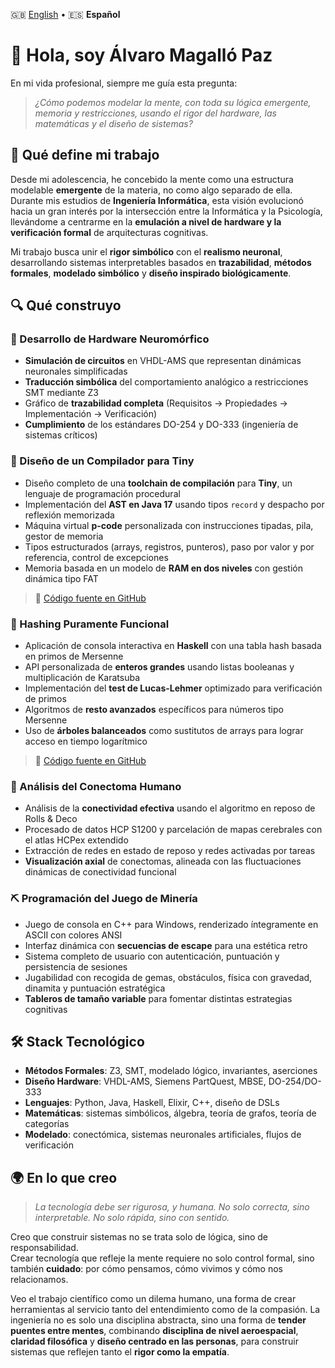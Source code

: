 🇬🇧 [English](./README.md) • 🇪🇸 **Español**

# 👋 Hola, soy Álvaro Magalló Paz

En mi vida profesional, siempre me guía esta pregunta:

> *¿Cómo podemos modelar la mente, con toda su lógica emergente, memoria y restricciones, usando el rigor del hardware, las matemáticas y el diseño de sistemas?*

## 🧠 Qué define mi trabajo

Desde mi adolescencia, he concebido la mente como una estructura modelable **emergente** de la materia, no como algo separado de ella. Durante mis estudios de **Ingeniería Informática**, esta visión evolucionó hacia un gran interés por la intersección entre la Informática y la Psicología, llevándome a centrarme en la **emulación a nivel de hardware y la verificación formal** de arquitecturas cognitivas.

Mi trabajo busca unir el **rigor simbólico** con el **realismo neuronal**, desarrollando sistemas interpretables basados en **trazabilidad**, **métodos formales**, **modelado simbólico** y **diseño inspirado biológicamente**.

## 🔍 Qué construyo

### 🧪 Desarrollo de Hardware Neuromórfico

- **Simulación de circuitos** en VHDL-AMS que representan dinámicas neuronales simplificadas  
- **Traducción simbólica** del comportamiento analógico a restricciones SMT mediante Z3  
- Gráfico de **trazabilidad completa** (Requisitos → Propiedades → Implementación → Verificación)  
- **Cumplimiento** de los estándares DO-254 y DO-333 (ingeniería de sistemas críticos)

### 🧱 Diseño de un Compilador para Tiny

- Diseño completo de una **toolchain de compilación** para **Tiny**, un lenguaje de programación procedural  
- Implementación del **AST en Java 17** usando tipos `record` y despacho por reflexión memorizada  
- Máquina virtual **p-code** personalizada con instrucciones tipadas, pila, gestor de memoria  
- Tipos estructurados (arrays, registros, punteros), paso por valor y por referencia, control de excepciones  
- Memoria basada en un modelo de **RAM en dos niveles** con gestión dinámica tipo FAT

> 📁 [Código fuente en GitHub](https://github.com/amagallo/tiny-compiler)

### 🔢 Hashing Puramente Funcional

- Aplicación de consola interactiva en **Haskell** con una tabla hash basada en primos de Mersenne  
- API personalizada de **enteros grandes** usando listas booleanas y multiplicación de Karatsuba  
- Implementación del **test de Lucas-Lehmer** optimizado para verificación de primos  
- Algoritmos de **resto avanzados** específicos para números tipo Mersenne  
- Uso de **árboles balanceados** como sustitutos de arrays para lograr acceso en tiempo logarítmico

> 📁 [Código fuente en GitHub](https://gist.github.com/amagallo/f15bf0258bc8da12a8103a4e13c6b149)

### 🧠 Análisis del Conectoma Humano

- Análisis de la **conectividad efectiva** usando el algoritmo en reposo de Rolls & Deco  
- Procesado de datos HCP S1200 y parcelación de mapas cerebrales con el atlas HCPex extendido  
- Extracción de redes en estado de reposo y redes activadas por tareas  
- **Visualización axial** de conectomas, alineada con las fluctuaciones dinámicas de conectividad funcional

### ⛏ Programación del Juego de Minería

- Juego de consola en C++ para Windows, renderizado íntegramente en ASCII con colores ANSI  
- Interfaz dinámica con **secuencias de escape** para una estética retro  
- Sistema completo de usuario con autenticación, puntuación y persistencia de sesiones  
- Jugabilidad con recogida de gemas, obstáculos, física con gravedad, dinamita y puntuación estratégica  
- **Tableros de tamaño variable** para fomentar distintas estrategias cognitivas

## 🛠 Stack Tecnológico

- **Métodos Formales**: Z3, SMT, modelado lógico, invariantes, aserciones  
- **Diseño Hardware**: VHDL-AMS, Siemens PartQuest, MBSE, DO-254/DO-333  
- **Lenguajes**: Python, Java, Haskell, Elixir, C++, diseño de DSLs  
- **Matemáticas**: sistemas simbólicos, álgebra, teoría de grafos, teoría de categorías  
- **Modelado**: conectómica, sistemas neuronales artificiales, flujos de verificación

## 🌍 En lo que creo

> *La tecnología debe ser rigurosa, y humana. No solo correcta, sino interpretable. No solo rápida, sino con sentido.*

Creo que construir sistemas no se trata solo de lógica, sino de responsabilidad.  
Crear tecnología que refleje la mente requiere no solo control formal, sino también **cuidado**: por cómo pensamos, cómo vivimos y cómo nos relacionamos.

Veo el trabajo científico como un dilema humano, una forma de crear herramientas al servicio tanto del entendimiento como de la compasión. La ingeniería no es solo una disciplina abstracta, sino una forma de **tender puentes entre mentes**, combinando **disciplina de nivel aeroespacial**, **claridad filosófica** y **diseño centrado en las personas**, para construir sistemas que reflejen tanto el **rigor como la empatía**.
